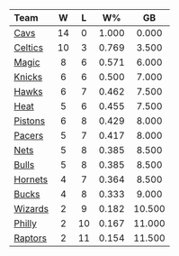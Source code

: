 | Team                            |  W  |  L  |  W%   |   GB   |
|:--------------------------------|:---:|:---:|:-----:|:------:|
| [Cavs](/r/clevelandcavs)        | 14  |  0  | 1.000 | 0.000  |
| [Celtics](/r/bostonceltics)     | 10  |  3  | 0.769 | 3.500  |
| [Magic](/r/OrlandoMagic)        |  8  |  6  | 0.571 | 6.000  |
| [Knicks](/r/NYKnicks)           |  6  |  6  | 0.500 | 7.000  |
| [Hawks](/r/AtlantaHawks)        |  6  |  7  | 0.462 | 7.500  |
| [Heat](/r/heat)                 |  5  |  6  | 0.455 | 7.500  |
| [Pistons](/r/DetroitPistons)    |  6  |  8  | 0.429 | 8.000  |
| [Pacers](/r/pacers)             |  5  |  7  | 0.417 | 8.000  |
| [Nets](/r/GoNets)               |  5  |  8  | 0.385 | 8.500  |
| [Bulls](/r/chicagobulls)        |  5  |  8  | 0.385 | 8.500  |
| [Hornets](/r/CharlotteHornets)  |  4  |  7  | 0.364 | 8.500  |
| [Bucks](/r/MkeBucks)            |  4  |  8  | 0.333 | 9.000  |
| [Wizards](/r/washingtonwizards) |  2  |  9  | 0.182 | 10.500 |
| [Philly](/r/sixers)             |  2  | 10  | 0.167 | 11.000 |
| [Raptors](/r/torontoraptors)    |  2  | 11  | 0.154 | 11.500 |